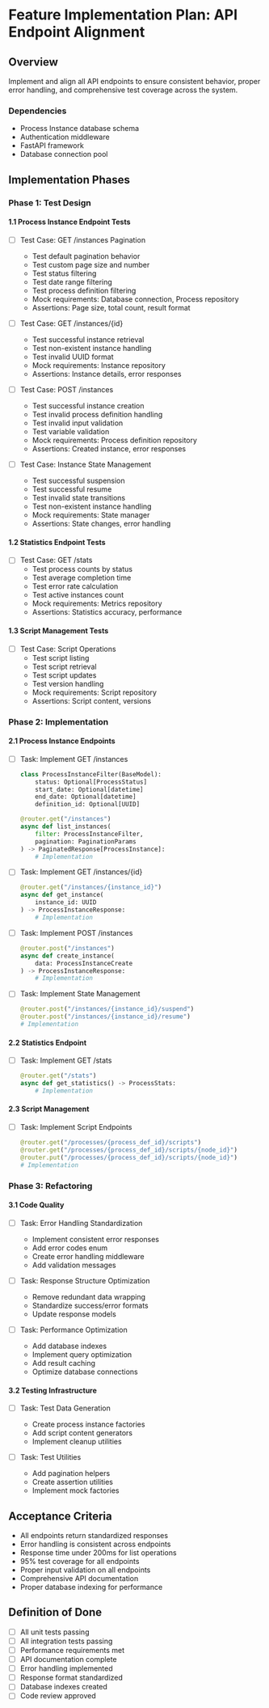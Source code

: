 # Feature Implementation Plan: API Endpoint Alignment

## Overview
Implement and align all API endpoints to ensure consistent behavior, proper error handling, and comprehensive test coverage across the system.

### Dependencies
- Process Instance database schema
- Authentication middleware
- FastAPI framework
- Database connection pool

## Implementation Phases

### Phase 1: Test Design

#### 1.1 Process Instance Endpoint Tests
- [ ] Test Case: GET /instances Pagination
  - Test default pagination behavior
  - Test custom page size and number
  - Test status filtering
  - Test date range filtering
  - Test process definition filtering
  - Mock requirements: Database connection, Process repository
  - Assertions: Page size, total count, result format

- [ ] Test Case: GET /instances/{id}
  - Test successful instance retrieval
  - Test non-existent instance handling
  - Test invalid UUID format
  - Mock requirements: Instance repository
  - Assertions: Instance details, error responses

- [ ] Test Case: POST /instances
  - Test successful instance creation
  - Test invalid process definition handling
  - Test invalid input validation
  - Test variable validation
  - Mock requirements: Process definition repository
  - Assertions: Created instance, error responses

- [ ] Test Case: Instance State Management
  - Test successful suspension
  - Test successful resume
  - Test invalid state transitions
  - Test non-existent instance handling
  - Mock requirements: State manager
  - Assertions: State changes, error handling

#### 1.2 Statistics Endpoint Tests
- [ ] Test Case: GET /stats
  - Test process counts by status
  - Test average completion time
  - Test error rate calculation
  - Test active instances count
  - Mock requirements: Metrics repository
  - Assertions: Statistics accuracy, performance

#### 1.3 Script Management Tests
- [ ] Test Case: Script Operations
  - Test script listing
  - Test script retrieval
  - Test script updates
  - Test version handling
  - Mock requirements: Script repository
  - Assertions: Script content, versions

### Phase 2: Implementation

#### 2.1 Process Instance Endpoints
- [ ] Task: Implement GET /instances
  ```python
  class ProcessInstanceFilter(BaseModel):
      status: Optional[ProcessStatus]
      start_date: Optional[datetime]
      end_date: Optional[datetime]
      definition_id: Optional[UUID]

  @router.get("/instances")
  async def list_instances(
      filter: ProcessInstanceFilter,
      pagination: PaginationParams
  ) -> PaginatedResponse[ProcessInstance]:
      # Implementation
  ```

- [ ] Task: Implement GET /instances/{id}
  ```python
  @router.get("/instances/{instance_id}")
  async def get_instance(
      instance_id: UUID
  ) -> ProcessInstanceResponse:
      # Implementation
  ```

- [ ] Task: Implement POST /instances
  ```python
  @router.post("/instances")
  async def create_instance(
      data: ProcessInstanceCreate
  ) -> ProcessInstanceResponse:
      # Implementation
  ```

- [ ] Task: Implement State Management
  ```python
  @router.post("/instances/{instance_id}/suspend")
  @router.post("/instances/{instance_id}/resume")
  # Implementation
  ```

#### 2.2 Statistics Endpoint
- [ ] Task: Implement GET /stats
  ```python
  @router.get("/stats")
  async def get_statistics() -> ProcessStats:
      # Implementation
  ```

#### 2.3 Script Management
- [ ] Task: Implement Script Endpoints
  ```python
  @router.get("/processes/{process_def_id}/scripts")
  @router.get("/processes/{process_def_id}/scripts/{node_id}")
  @router.put("/processes/{process_def_id}/scripts/{node_id}")
  # Implementation
  ```

### Phase 3: Refactoring

#### 3.1 Code Quality
- [ ] Task: Error Handling Standardization
  - Implement consistent error responses
  - Add error codes enum
  - Create error handling middleware
  - Add validation messages

- [ ] Task: Response Structure Optimization
  - Remove redundant data wrapping
  - Standardize success/error formats
  - Update response models

- [ ] Task: Performance Optimization
  - Add database indexes
  - Implement query optimization
  - Add result caching
  - Optimize database connections

#### 3.2 Testing Infrastructure
- [ ] Task: Test Data Generation
  - Create process instance factories
  - Add script content generators
  - Implement cleanup utilities

- [ ] Task: Test Utilities
  - Add pagination helpers
  - Create assertion utilities
  - Implement mock factories

## Acceptance Criteria
- All endpoints return standardized responses
- Error handling is consistent across endpoints
- Response time under 200ms for list operations
- 95% test coverage for all endpoints
- Proper input validation on all endpoints
- Comprehensive API documentation
- Proper database indexing for performance

## Definition of Done
- [ ] All unit tests passing
- [ ] All integration tests passing
- [ ] Performance requirements met
- [ ] API documentation complete
- [ ] Error handling implemented
- [ ] Response format standardized
- [ ] Database indexes created
- [ ] Code review approved

